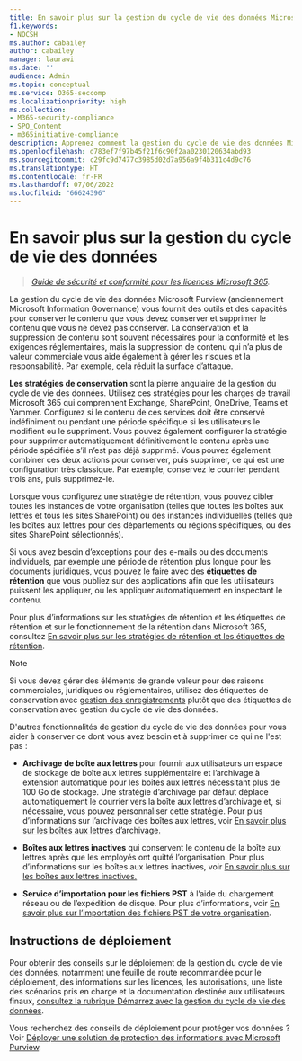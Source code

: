 ```yaml
---
title: En savoir plus sur la gestion du cycle de vie des données Microsoft Purview
f1.keywords:
- NOCSH
ms.author: cabailey
author: cabailey
manager: laurawi
ms.date: ''
audience: Admin
ms.topic: conceptual
ms.service: O365-seccomp
ms.localizationpriority: high
ms.collection:
- M365-security-compliance
- SPO_Content
- m365initiative-compliance
description: Apprenez comment la gestion du cycle de vie des données Microsoft Purview vous aide à conserver ce dont vous avez besoin et à supprimer ce dont vous n'avez pas besoin.
ms.openlocfilehash: d783ef7f97b45f21f6c90f2aa0230120634abd93
ms.sourcegitcommit: c29fc9d7477c3985d02d7a956a9f4b311c4d9c76
ms.translationtype: HT
ms.contentlocale: fr-FR
ms.lasthandoff: 07/06/2022
ms.locfileid: "66624396"
---
```

# <a name="learn-about-data-lifecycle-management"></a>En savoir plus sur la gestion du cycle de vie des données

>*[Guide de sécurité et conformité pour les licences Microsoft 365](/office365/servicedescriptions/microsoft-365-service-descriptions/microsoft-365-tenantlevel-services-licensing-guidance/microsoft-365-security-compliance-licensing-guidance).*

La gestion du cycle de vie des données Microsoft Purview (anciennement Microsoft Information Governance) vous fournit des outils et des capacités pour conserver le contenu que vous devez conserver et supprimer le contenu que vous ne devez pas conserver. La conservation et la suppression de contenu sont souvent nécessaires pour la conformité et les exigences réglementaires, mais la suppression de contenu qui n’a plus de valeur commerciale vous aide également à gérer les risques et la responsabilité. Par exemple, cela réduit la surface d’attaque.

**Les stratégies de conservation** sont la pierre angulaire de la gestion du cycle de vie des données. Utilisez ces stratégies pour les charges de travail Microsoft 365 qui comprennent Exchange, SharePoint, OneDrive, Teams et Yammer. Configurez si le contenu de ces services doit être conservé indéfiniment ou pendant une période spécifique si les utilisateurs le modifient ou le suppriment. Vous pouvez également configurer la stratégie pour supprimer automatiquement définitivement le contenu après une période spécifiée s’il n’est pas déjà supprimé. Vous pouvez également combiner ces deux actions pour conserver, puis supprimer, ce qui est une configuration très classique. Par exemple, conservez le courrier pendant trois ans, puis supprimez-le.

Lorsque vous configurez une stratégie de rétention, vous pouvez cibler toutes les instances de votre organisation (telles que toutes les boîtes aux lettres et tous les sites SharePoint) ou des instances individuelles (telles que les boîtes aux lettres pour des départements ou régions spécifiques, ou des sites SharePoint sélectionnés).

Si vous avez besoin d’exceptions pour des e-mails ou des documents individuels, par exemple une période de rétention plus longue pour les documents juridiques, vous pouvez le faire avec des **étiquettes de rétention** que vous publiez sur des applications afin que les utilisateurs puissent les appliquer, ou les appliquer automatiquement en inspectant le contenu.

Pour plus d’informations sur les stratégies de rétention et les étiquettes de rétention et sur le fonctionnement de la rétention dans Microsoft 365, consultez [En savoir plus sur les stratégies de rétention et les étiquettes de rétention](retention.md). 

> [!NOTE]
> Si vous devez gérer des éléments de grande valeur pour des raisons commerciales, juridiques ou réglementaires, utilisez des étiquettes de conservation avec [gestion des enregistrements](records-management.md) plutôt que des étiquettes de conservation avec gestion du cycle de vie des données.

D'autres fonctionnalités de gestion du cycle de vie des données pour vous aider à conserver ce dont vous avez besoin et à supprimer ce qui ne l'est pas :

- **Archivage de boîte aux lettres** pour fournir aux utilisateurs un espace de stockage de boîte aux lettres supplémentaire et l’archivage à extension automatique pour les boîtes aux lettres nécessitant plus de 100 Go de stockage. Une stratégie d’archivage par défaut déplace automatiquement le courrier vers la boîte aux lettres d’archivage et, si nécessaire, vous pouvez personnaliser cette stratégie. Pour plus d’informations sur l’archivage des boîtes aux lettres, voir [En savoir plus sur les boîtes aux lettres d’archivage.](archive-mailboxes.md)
    
- **Boîtes aux lettres inactives** qui conservent le contenu de la boîte aux lettres après que les employés ont quitté l’organisation. Pour plus d’informations sur les boîtes aux lettres inactives, voir [En savoir plus sur les boîtes aux lettres inactives.](inactive-mailboxes-in-office-365.md)

- **Service d’importation pour les fichiers PST** à l’aide du chargement réseau ou de l’expédition de disque. Pour plus d’informations, voir [En savoir plus sur l’importation des fichiers PST de votre organisation](importing-pst-files-to-office-365.md).

## <a name="deployment-guidance"></a>Instructions de déploiement

Pour obtenir des conseils sur le déploiement de la gestion du cycle de vie des données, notamment une feuille de route recommandée pour le déploiement, des informations sur les licences, les autorisations, une liste des scénarios pris en charge et la documentation destinée aux utilisateurs finaux, [consultez la rubrique Démarrez avec la gestion du cycle de vie des données](get-started-with-information-governance.md).

Vous recherchez des conseils de déploiement pour protéger vos données ? Voir [Déployer une solution de protection des informations avec Microsoft Purview](information-protection-solution.md).

